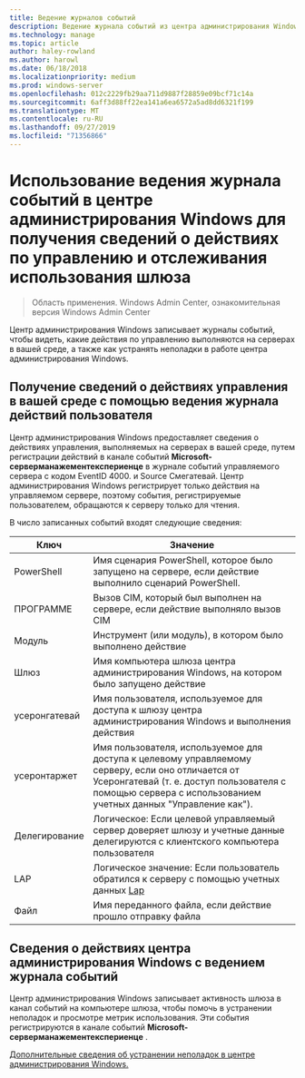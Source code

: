 ```yaml
---
title: Ведение журналов событий
description: Ведение журнала событий из центра администрирования Windows (проект Хонолулу)
ms.technology: manage
ms.topic: article
author: haley-rowland
ms.author: harowl
ms.date: 06/18/2018
ms.localizationpriority: medium
ms.prod: windows-server
ms.openlocfilehash: 012c2229fb29aa711d9887f28859e09bcf71c14a
ms.sourcegitcommit: 6aff3d88ff22ea141a6ea6572a5ad8dd6321f199
ms.translationtype: MT
ms.contentlocale: ru-RU
ms.lasthandoff: 09/27/2019
ms.locfileid: "71356866"
---
```

# <a name="use-event-logging-in-windows-admin-center-to-gain-insight-into-management-activities-and-track-gateway-usage"></a>Использование ведения журнала событий в центре администрирования Windows для получения сведений о действиях по управлению и отслеживания использования шлюза

>Область применения. Windows Admin Center, ознакомительная версия Windows Admin Center

Центр администрирования Windows записывает журналы событий, чтобы видеть, какие действия по управлению выполняются на серверах в вашей среде, а также как устранять неполадки в работе центра администрирования Windows.

## <a name="gain-insight-into-management-activities-in-your-environment-through-user-action-logging"></a>Получение сведений о действиях управления в вашей среде с помощью ведения журнала действий пользователя

Центр администрирования Windows предоставляет сведения о действиях управления, выполняемых на серверах в вашей среде, путем регистрации действий в канале событий **Microsoft-серверманажементекспериенце** в журнале событий управляемого сервера с кодом EventID 4000. и Source Смегатевай. Центр администрирования Windows регистрирует только действия на управляемом сервере, поэтому события, регистрируемые пользователем, обращаются к серверу только для чтения.

В число записанных событий входят следующие сведения:

| Ключ           | Значение                                                                                              |
|---------------|----------------------------------------------------------------------------------------------------|
| PowerShell    | Имя сценария PowerShell, которое было запущено на сервере, если действие выполнило сценарий PowerShell. |
| ПРОГРАММЕ           | Вызов CIM, который был выполнен на сервере, если действие выполняло вызов CIM                        |
| Модуль        | Инструмент (или модуль), в котором было выполнено действие                                                     |
| Шлюз       | Имя компьютера шлюза центра администрирования Windows, на котором было запущено действие                     |
| усеронгатевай | Имя пользователя, используемое для доступа к шлюзу центра администрирования Windows и выполнения действия                    |
| усеронтаржет  | Имя пользователя, используемое для доступа к целевому управляемому серверу, если оно отличается от Усеронгатевай (т. е. доступ пользователя с помощью сервера с использованием учетных данных "Управление как"). |
| Делегирование    | Логическое: Если целевой управляемый сервер доверяет шлюзу и учетные данные делегируются с клиентского компьютера пользователя             |
| LAP          | Логическое значение: Если пользователь обратился к серверу с помощью учетных данных [Lap](https://technet.microsoft.com/mt227395.aspx)                          |
| Файл          | Имя переданного файла, если действие прошло отправку файла                                |

## <a name="learn-about-windows-admin-center-activity-with-event-logging"></a>Сведения о действиях центра администрирования Windows с ведением журнала событий

Центр администрирования Windows записывает активность шлюза в канал событий на компьютере шлюза, чтобы помочь в устранении неполадок и просмотре метрик использования. Эти события регистрируются в канале событий **Microsoft-серверманажементекспериенце** .

[Дополнительные сведения об устранении неполадок в центре администрирования Windows.](troubleshooting.md)
